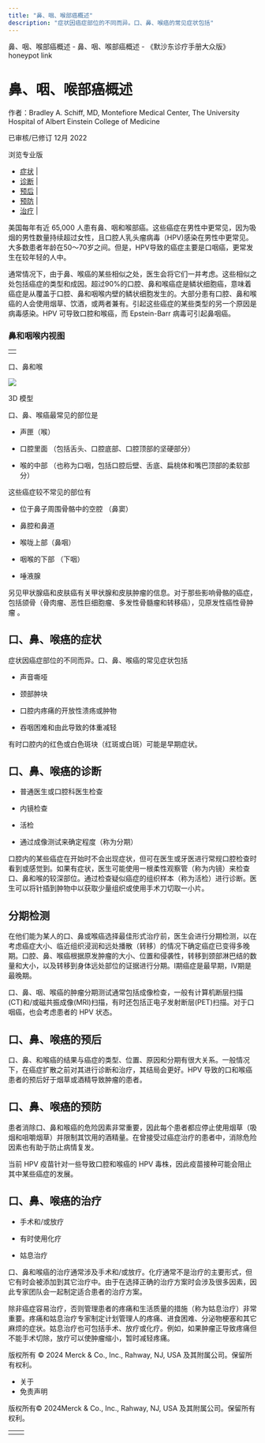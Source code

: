 ```yaml
---
title: "鼻、咽、喉部癌概述"
description: "症状因癌症部位的不同而异。口、鼻、喉癌的常见症状包括"
---
```


﻿鼻、咽、喉部癌概述 \- 鼻、咽、喉部癌概述 \- 《默沙东诊疗手册大众版》 honeypot link

# 鼻、咽、喉部癌概述

作者：Bradley A. Schiff, MD, Montefiore Medical Center, The University Hospital of
Albert Einstein College of Medicine

已审核/已修订 12月 2022

浏览专业版

- [症状](#症状_v9176794_zh) \|
- [诊断](#诊断_v26358543_zh) \|
- [预后](#预后_v26358563_zh) \|
- [预防](#预防_v9176800_zh) \|
- [治疗](#治疗_v26358570_zh) \|

美国每年有近 65,000 人患有鼻、咽和喉部癌。这些癌症在男性中更常见，因为吸烟的男性数量持续超过女性，且口腔人乳头瘤病毒（HPV)感染在男性中更常见。大多数患者年龄在50～70岁之间。但是，HPV导致的癌症主要是口咽癌，更常发生在较年轻的人中。

通常情况下，由于鼻、喉癌的某些相似之处，医生会将它们一并考虑。这些相似之处包括癌症的类型和成因。超过90%的口腔、鼻和喉癌症是鳞状细胞癌，意味着癌症是从覆盖于口腔、鼻和咽喉内壁的鳞状细胞发生的。大部分患有口腔、鼻和喉癌的人会使用烟草、饮酒，或两者兼有。引起这些癌症的某些类型的另一个原因是病毒感染。HPV 可导致口腔和喉癌，而 Epstein-Barr 病毒可引起鼻咽癌。

### 鼻和咽喉内视图

|     |
| --- |
|  |

口、鼻和喉

![](https://edge.sitecorecloud.io/mmanual-ssq1ci05/media/home/images/b/i/o/biodigital-human-snapshot-mouth-nose-throat-cv-sized_zh.jpg?thn=0&sc_lang=zh&mw=500)

3D 模型

口、鼻、喉癌最常见的部位是

- 声匣（喉）

- 口腔里面 （包括舌头、口腔底部、口腔顶部的坚硬部分）

- 喉的中部 （也称为口咽，包括口腔后壁、舌底、扁桃体和嘴巴顶部的柔软部分）


这些癌症较不常见的部位有

- 位于鼻子周围骨骼中的空腔 （鼻窦）

- 鼻腔和鼻道

- 喉咙上部（鼻咽）

- 咽喉的下部 （下咽）

- 唾液腺


另见甲状腺癌和皮肤癌有关甲状腺和皮肤肿瘤的信息。对于那些影响骨骼的癌症，包括颌骨（骨肉瘤、恶性巨细胞瘤、多发性骨髓瘤和转移癌），见原发性癌性骨肿瘤 。

## 口、鼻、喉癌的症状

症状因癌症部位的不同而异。口、鼻、喉癌的常见症状包括

- 声音嘶哑

- 颈部肿块

- 口腔内疼痛的开放性溃疡或肿物

- 吞咽困难和由此导致的体重减轻


有时口腔内的红色或白色斑块（红斑或白斑）可能是早期症状。

## 口、鼻、喉癌的诊断

- 普通医生或口腔科医生检查

- 内镜检查

- 活检

- 通过成像测试来确定程度（称为分期）


口腔内的某些癌症在开始时不会出现症状，但可在医生或牙医进行常规口腔检查时看到或感觉到。如果有症状，医生可能使用一根柔性观察管（称为内镜）来检查口、鼻和喉的较深部位。通过检查疑似癌症的组织样本（称为活检）进行诊断。医生可以将针插到肿物中以获取少量组织或使用手术刀切取一小片。

## 分期检测

在他们能为某人的口、鼻或喉癌选择最佳形式治疗前，医生会进行分期检测，以在考虑癌症大小、临近组织浸润和远处播散（转移）的情况下确定癌症已变得多晚期。口腔、鼻、喉癌根据原发肿瘤的大小、位置和侵袭性，转移到颈部淋巴结的数量和大小，以及转移到身体远处部位的证据进行分期。I期癌症是最早期，IV期是最晚期。

口、鼻、咽、喉癌的肿瘤分期测试通常包括成像检查，一般有计算机断层扫描(CT)和/或磁共振成像(MRI)扫描，有时还包括正电子发射断层(PET)扫描。对于口咽癌，也会考虑患者的 HPV 状态。

## 口、鼻、喉癌的预后

口、鼻、和喉癌的结果与癌症的类型、位置、原因和分期有很大关系。一般情况下，在癌症扩散之前对其进行诊断和治疗，其结局会更好。HPV 导致的口和喉癌患者的预后好于烟草或酒精导致肿瘤的患者。

## 口、鼻、喉癌的预防

患者消除口、鼻和喉癌的危险因素非常重要，因此每个患者都应停止使用烟草（吸烟和咀嚼烟草）并限制其饮用的酒精量。在曾接受过癌症治疗的患者中，消除危险因素也有助于防止病情复发。

当前 HPV 疫苗针对一些导致口腔和喉癌的 HPV 毒株，因此疫苗接种可能会阻止其中某些癌症的发展。

## 口、鼻、喉癌的治疗

- 手术和/或放疗

- 有时使用化疗

- 姑息治疗


口、鼻和喉癌的治疗通常涉及手术和/或放疗。化疗通常不是治疗的主要形式，但它有时会被添加到其它治疗中。由于在选择正确的治疗方案时会涉及很多因素，因此专家团队会一起制定适合患者的治疗方案。

除非癌症容易治疗，否则管理患者的疼痛和生活质量的措施（称为姑息治疗）非常重要。疼痛和姑息治疗专家制定计划管理人的疼痛、进食困难、分泌物梗塞和其它麻烦的症状。姑息治疗也可包括手术、放疗或化疗。例如，如果肿瘤正导致疼痛但不能手术切除，放疗可以使肿瘤缩小，暂时减轻疼痛。



版权所有 © 2024
Merck & Co., Inc., Rahway, NJ, USA 及其附属公司。保留所有权利。

- 关于
- 免责声明

版权所有© 2024Merck & Co., Inc., Rahway, NJ, USA 及其附属公司。保留所有权利。

|     |     |
| --- | --- |
|  |  |